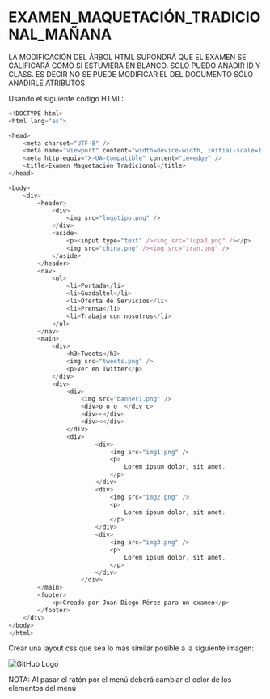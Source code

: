 # EXAMEN_MAQUETACIÓN_TRADICIONAL_MAÑANA
LA MODIFICACIÓN DEL ÁRBOL HTML SUPONDRÁ QUE EL EXAMEN SE CALIFICARÁ COMO SI ESTUVIERA EN BLANCO. SOLO PUEDO AÑADIR ID Y CLASS. ES DECIR NO SE PUEDE MODIFICAR EL <BODY> DEL DOCUMENTO SÓLO AÑADIRLE ATRIBUTOS

Usando el siguiente código HTML:

```javascript
<!DOCTYPE html>
<html lang="es">

<head>
    <meta charset="UTF-8" />
    <meta name="viewport" content="width=device-width, initial-scale=1.0" />
    <meta http-equiv="X-UA-Compatible" content="ie=edge" />
    <title>Examen Maquetación Tradicional</title>    
</head>

<body>
    <div>
        <header>
            <div>
                <img src="logotipo.png" />
            </div>
            <aside>
                <p><input type="text" /><img src="lupa3.png" /></p>
                <img src="china.png" /><img src="iran.png" />
            </aside>
        </header>
        <nav>
            <ul>
                <li>Portada</li>
                <li>Guadaltel</li>
                <li>Oferta de Servicios</li>
                <li>Prensa</li>
                <li>Trabaja con nosotros</li>
            </ul>
        </nav>
        <main>
            <div>
                <h3>Tweets</h3>
                <img src="tweets.png" />
                <p>Ver en Twitter</p>
            </div>
            <div>
                <div>
                    <img src="banner1.png" />
                    <div>o o o  </div c>
                    <div>></div>
                    <div><</div>
                </div>                 
                <div>
                        <div>
                            <img src="img1.png" />
                            <p>
                                Lorem ipsum dolor, sit amet.
                            </p>
                        </div>
                        <div>
                            <img src="img2.png" />
                            <p>
                                Lorem ipsum dolor, sit amet.
                            </p>
                        </div>
                        <div>
                            <img src="img3.png" />
                            <p>
                                Lorem ipsum dolor, sit amet.
                            </p>
                        </div>                        
                    </div>
        </main>
        <footer>
            <p>Creado por Juan Diego Pérez para un examen</p>
        </footer>
    </div>
</body>
</html>
```

Crear una layout css que sea lo más similar posible a la siguiente imagen:

![GitHub Logo](Resultado.png)

NOTA: Al pasar el ratón por el menú deberá cambiar el color de los elementos del menú
